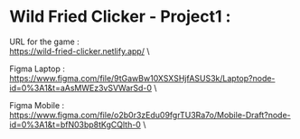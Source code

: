 # Wild Fried Clicker - Project1 :

URL for the game :\
https://wild-fried-clicker.netlify.app/
\

Figma Laptop :\
https://www.figma.com/file/9tGawBw10XSXSHjfASUS3k/Laptop?node-id=0%3A1&t=aAsMWEz3vSVWarSd-0
\

Figma Mobile :\
https://www.figma.com/file/o2b0r3zEdu09fgrTU3Ra7o/Mobile-Draft?node-id=0%3A1&t=bfN03bp8tKgCQlth-0
\




